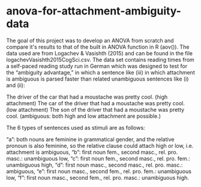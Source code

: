# anova-for-attachment-ambiguity-data

The goal of this project was to develop an ANOVA from scratch and compare it's results to that of the built in ANOVA function in R (aov()). The data used are from Logachev & Vasishth (2015) and can be found in the file logachevVasishth2015CogSci.csv. The data set contains reading times from a self-paced reading study run in German which was designed to test for the “ambiguity advantage,” in which a sentence like (iii) in which attachment is ambiguous is parsed faster than related unambiguous sentences like (i) and (ii): 

The driver of the car that had a moustache was pretty cool. (high attachment)
The car of the driver that had a moustache was pretty cool. (low attachment)
The son of the driver that had a moustache was pretty cool. (ambiguous: both high and low attachment are possible.)

The 6 types of sentences used as stimuli are as follows:

“a”: both nouns are feminine in grammatical gender, and the relative pronoun is also feminine, so the relative clause could attach high or low, i.e. attachment is ambiguous,
“b”: first noun fem., second masc., rel. pro. masc.: unambiguous low,
“c”: first noun fem., second masc., rel. pro. fem.: unambiguous high,
“d”: first noun masc., second masc., rel. pro. masc.: ambiguous,
“e”: first noun masc., second fem., rel. pro. fem.: unambiguous low,
“f”: first noun masc., second fem., rel. pro. masc.: unambiguous high.
